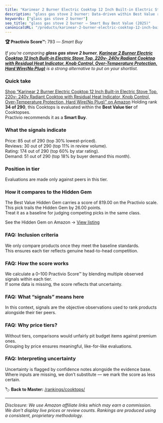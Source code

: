 ```yaml
---
title: "Karinear 2 Burner Electric Cooktop 12 Inch Built-in Electric Stove Top, 220v- 240v Radiant Cooktop with Residual Heat Indicator, Knob Control, Over-Temperature Protection, Hard Wire(No Plug)"
description: "glass gas stove 2 burner: Data-driven within Best Value ranking using the Practivio Score™. Positioned by quality, value, demand, findability, momentum."
keywords: ["glass gas stove 2 burner"]
seo_title: "glass gas stove 2 burner — Smart Buy Best Value (2025)"
canonicalURL: "/products/karinear-2-burner-electric-cooktop-12-inch-built-in-electric-stove-top-220v-240v-radiant-cooktop-with-residual-heat-indicator-knob-control-over-temperature-protection-hard-wireno-plug-B08DXJYMSG/"
---
```


**🏆 Practivio Score™:** 793 — _Smart Buy_


*If you're comparing **glass gas stove 2 burner**, **[Karinear 2 Burner Electric Cooktop 12 Inch Built-in Electric Stove Top, 220v- 240v Radiant Cooktop with Residual Heat Indicator, Knob Control, Over-Temperature Protection, Hard Wire(No Plug)](https://www.amazon.com/dp/B08DXJYMSG?tag=practivio-20)** is a strong alternative to put on your shortlist.*
### Quick take
[Shop “Karinear 2 Burner Electric Cooktop 12 Inch Built-in Electric Stove Top, 220v- 240v Radiant Cooktop with Residual Heat Indicator, Knob Control, Over-Temperature Protection, Hard Wire(No Plug)” on Amazon](https://www.amazon.com/dp/B08DXJYMSG?tag=practivio-20)
Holding rank **34 of 290**, this Cooktops is evaluated within the **Best Value tier** of Cooktopses.  
Practivio recommends it as a **Smart Buy**.

### What the signals indicate
Price: 85 out of 290 (top 30% lowest-priced).  
Reviews: 30 out of 290 (top 11% in review volume).  
Rating: 174 out of 290 (top 60% by star rating).  
Demand: 51 out of 290 (top 18% by buyer demand this month).

### Position in tier
Evaluations are made only against peers in this tier.

### How it compares to the Hidden Gem
The Best Value Hidden Gem carries a score of 819.00 on the Practivio scale.  
This pick trails the Hidden Gem by 26.00 points.  
Treat it as a baseline for judging competing picks in the same class.  

See the Hidden Gem on Amazon → [View listing](https://www.amazon.com/dp/B01FLR0ET8?tag=practivio-20)

### FAQ: Inclusion criteria
We only compare products once they meet the baseline standards.  
This ensures each tier reflects genuine head-to-head competition.

### FAQ: How the score works
We calculate a 0–100 Practivio Score™ by blending multiple observed signals within each tier.  
If some data is missing, the score reflects that uncertainty.

### FAQ: What “signals” means here
In this context, signals are the objective observations used to rank products alongside their tier peers.

### FAQ: Why price tiers?
Without tiers, comparisons would unfairly pit budget items against premium ones.  
Grouping by price ensures meaningful, like-for-like evaluations.

### FAQ: Interpreting uncertainty
Uncertainty is flagged by confidence notes alongside the evidence base.  
Where inputs are missing, we don’t substitute — we mark the score as less certain.


🏷️ **Back to Master:** [/rankings/cooktops/](/rankings/cooktops/)

---
_Disclosure: We use Amazon affiliate links which may earn a commission. We don’t display live prices or review counts. Rankings are produced using a consistent, proprietary methodology._
